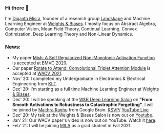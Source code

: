 ### Hi there 👋

I'm [Diganta Misra](https://digantamisra98.github.io/), founder of a research group [Landskape](https://landskapeai.github.io/) and Machine Learning Engineer at [Weights & Biases](https://www.wandb.com/). I mostly focus on Abstract Algebra, Computer Vision, Mean Field Theory, Continual Learning, Convex Optimization, Deep Learning Theory and Non-Linear Dynamics. 

### News:

- My paper [Mish: A Self Regularized Non-Monotonic Activation Function](https://arxiv.org/abs/1908.08681v3) is accepted at [BMVC 2020](https://bmvc2020.github.io/index.html).
- Our paper [Rotate to Attend: Convolutional Triplet Attention Module](https://arxiv.org/abs/2010.03045) is accepted at [WACV 2021](http://wacv2021.thecvf.com/home).
- Nov' 20: I completed my Undergraduate in Electronics & Electrical Engineering from [KIIT](https://kiit.ac.in/). 
- Dec' 20: I'm starting as a full time Machine Learning Engineer at [Weights & Biases](https://www.wandb.com/).
- Dec' 20: I will be speaking at the [W&B Deep Learning Salon](https://www.youtube.com/playlist?list=PLD80i8An1OEH3ejAj8R8dy74JeSzY8kGt) on **"From Smooth Activations to Robustness to Catastrophic Forgetting"**. I will be joined by [Maithra Raghu](https://maithraraghu.com/) from Google Brain. [RSVP](https://us02web.zoom.us/webinar/register/WN_l_YBGNTWTOKwoDUi5ju6qA)/ [YouTube Live](https://www.youtube.com/watch?v=ugQF9BpGZvE&feature=youtu.be)
- Dec' 20: My talk at the Weights & Biases Salon is now out on [Youtube](https://www.youtube.com/watch?v=1U-7TWysqIg).
- Jan' 21: Our WACV paper's video is now out on YouTube. Watch it [here](https://www.youtube.com/watch?v=t6qJTJXBHq8&feature=youtu.be). 
- Feb' 21: I will be joining [MILA](https://mila.quebec/en/mila/) as a grad student in Fall 2021.   
